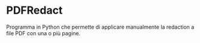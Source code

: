 # PDFRedact
Programma in Python che permette di applicare manualmente la redaction a file PDF con una o più pagine.
